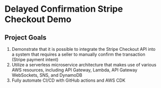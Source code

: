 # Delayed Confirmation Stripe Checkout Demo

## Project Goals

1. Demonstrate that it is possible to integrate the Stripe Checkout API into a system that requires a seller to manually confirm the transaction (Stripe payment intent)
2. Utilize a serverless microservice architecture that makes use of various AWS resources, including API Gateway, Lambda, API Gateway WebSockets, SNS, and DynamoDB
3. Fully automate CI/CD with GitHub actions and AWS CDK
